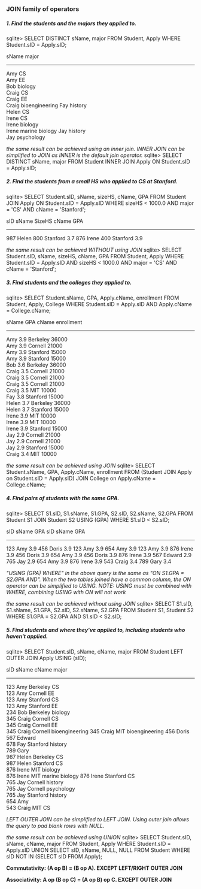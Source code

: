 ### JOIN family of operators


##### 1. Find the students and the majors they applied to.
sqlite> SELECT DISTINCT sName, major FROM Student, Apply WHERE Student.sID = Apply.sID;

sName  major         
-----  --------------
Amy    CS            
Amy    EE            
Bob    biology       
Craig  CS            
Craig  EE            
Craig  bioengineering
Fay    history       
Helen  CS            
Irene  CS            
Irene  biology       
Irene  marine biology
Jay    history       
Jay    psychology  

*the same result can be achieved using an inner join. INNER JOIN can be simplified to JOIN as INNER is the default join operator.*
sqlite> SELECT DISTINCT sName, major FROM Student INNER JOIN Apply ON Student.sID = Apply.sID;


##### 2. Find the students from a small HS who applied to CS at Stanford.
sqlite> SELECT Student.sID, sName, sizeHS, cName, GPA FROM Student JOIN Apply ON Student.sID = Apply.sID WHERE sizeHS < 1000.0 AND major = 'CS' AND cName = 'Stanford';

sID  sName  SizeHS  cName     GPA
---  -----  ------  --------  ---
987  Helen  800     Stanford  3.7
876  Irene  400     Stanford  3.9

*the same result can be achieved WITHOUT using JOIN*
sqlite> SELECT Student.sID, sName, sizeHS, cName, GPA FROM Student, Apply WHERE Student.sID = Apply.sID AND sizeHS < 1000.0 AND major = 'CS' AND cName = 'Stanford';


##### 3. Find students and the colleges they applied to.
sqlite> SELECT Student.sName, GPA, Apply.cName, enrollment FROM Student, Apply, College WHERE Student.sID = Apply.sID AND Apply.cName = College.cName;

sName  GPA  cName     enrollment
-----  ---  --------  ----------
Amy    3.9  Berkeley  36000     
Amy    3.9  Cornell   21000     
Amy    3.9  Stanford  15000     
Amy    3.9  Stanford  15000     
Bob    3.6  Berkeley  36000     
Craig  3.5  Cornell   21000     
Craig  3.5  Cornell   21000     
Craig  3.5  Cornell   21000     
Craig  3.5  MIT       10000     
Fay    3.8  Stanford  15000     
Helen  3.7  Berkeley  36000     
Helen  3.7  Stanford  15000     
Irene  3.9  MIT       10000     
Irene  3.9  MIT       10000     
Irene  3.9  Stanford  15000     
Jay    2.9  Cornell   21000     
Jay    2.9  Cornell   21000     
Jay    2.9  Stanford  15000     
Craig  3.4  MIT       10000     

*the same result can be achieved using JOIN*
sqlite> SELECT Student.sName, GPA, Apply.cName, enrollment FROM (Student JOIN Apply on Student.sID = Apply.sID) JOIN College on Apply.cName = College.cName;


##### 4. Find pairs of students with the same GPA.
sqlite> SELECT S1.sID, S1.sName, S1.GPA, S2.sID, S2.sName, S2.GPA FROM Student S1 JOIN Student S2 USING (GPA) WHERE S1.sID < S2.sID;

sID  sName   GPA  sID  sName  GPA
---  ------  ---  ---  -----  ---
123  Amy     3.9  456  Doris  3.9
123  Amy     3.9  654  Amy    3.9
123  Amy     3.9  876  Irene  3.9
456  Doris   3.9  654  Amy    3.9
456  Doris   3.9  876  Irene  3.9
567  Edward  2.9  765  Jay    2.9
654  Amy     3.9  876  Irene  3.9
543  Craig   3.4  789  Gary   3.4

*"USING (GPA) WHERE" in the above query is the same as "ON S1.GPA = S2.GPA AND". When the two tables joined have a common column, the ON operator can be simplified to USING. NOTE: USING must be combined with WHERE, combining USING with ON will not work*

*the same result can be achieved without using JOIN*
sqlite> SELECT S1.sID, S1.sName, S1.GPA, S2.sID, S2.sName, S2.GPA FROM Student S1, Student S2 WHERE S1.GPA = S2.GPA AND S1.sID < S2.sID;


##### 5. Find students and where they've applied to, including students who haven't applied.
sqlite> SELECT Student.sID, sName, cName, major FROM Student LEFT OUTER JOIN Apply USING (sID);

sID  sName   cName     major         
---  ------  --------  --------------
123  Amy     Berkeley  CS            
123  Amy     Cornell   EE            
123  Amy     Stanford  CS            
123  Amy     Stanford  EE            
234  Bob     Berkeley  biology       
345  Craig   Cornell   CS            
345  Craig   Cornell   EE            
345  Craig   Cornell   bioengineering
345  Craig   MIT       bioengineering
456  Doris                           
567  Edward                          
678  Fay     Stanford  history       
789  Gary                            
987  Helen   Berkeley  CS            
987  Helen   Stanford  CS            
876  Irene   MIT       biology       
876  Irene   MIT       marine biology
876  Irene   Stanford  CS            
765  Jay     Cornell   history       
765  Jay     Cornell   psychology    
765  Jay     Stanford  history       
654  Amy                             
543  Craig   MIT       CS 

*LEFT OUTER JOIN can be simplified to LEFT JOIN. Using outer join allows the query to pad blank rows with NULL.*

*the same result can be achieved using UNION*
sqlite> SELECT Student.sID, sName, cName, major FROM Student, Apply WHERE Student.sID = Apply.sID UNION SELECT sID, sName, NULL, NULL FROM Student WHERE sID NOT IN (SELECT sID FROM Apply);


**Commutativity: (A op B) = (B op A). EXCEPT LEFT/RIGHT OUTER JOIN**

**Associativity: A op (B op C) = (A op B) op C. EXCEPT OUTER JOIN**